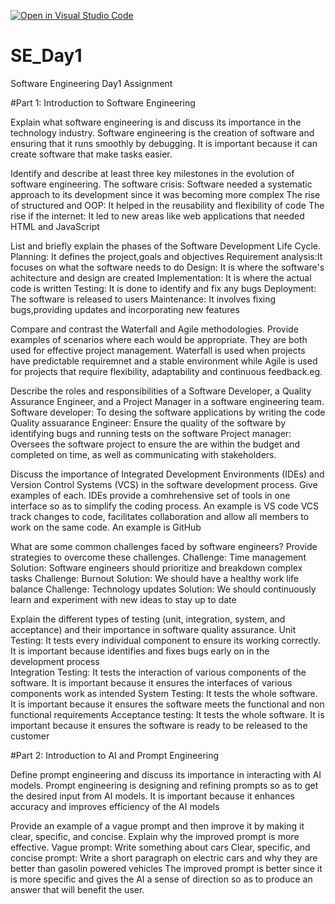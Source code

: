 [![Open in Visual Studio Code](https://classroom.github.com/assets/open-in-vscode-2e0aaae1b6195c2367325f4f02e2d04e9abb55f0b24a779b69b11b9e10269abc.svg)](https://classroom.github.com/online_ide?assignment_repo_id=18390012&assignment_repo_type=AssignmentRepo)
# SE_Day1
Software Engineering Day1 Assignment

#Part 1: Introduction to Software Engineering

Explain what software engineering is and discuss its importance in the technology industry.
Software engineering is the creation of software and ensuring that it runs smoothly by debugging. It is important because it can create software that make tasks easier.

Identify and describe at least three key milestones in the evolution of software engineering.
The software crisis: Software needed a systematic approach to its development since it was becoming more complex
The rise of structured and OOP: It helped in the reusability and flexibility of code
The rise if the internet: It led to new areas like web applications that needed HTML and JavaScript

List and briefly explain the phases of the Software Development Life Cycle.
Planning: It defines the project,goals and objectives
Requirement analysis:It focuses on what the software needs to do
Design: It is where the software's achitecture and design are created
Implementation: It is where the actual code is written
Testing: It is done to identify and fix any bugs
Deployment: The software is released to users
Maintenance: It involves fixing bugs,providing updates and incorporating new features

Compare and contrast the Waterfall and Agile methodologies. Provide examples of scenarios where each would be appropriate.
They are both used for effective project management. Waterfall is used when projects have predictable requiremnet and a stable environment while Agile is used for projects that require flexibility, adaptability and continuous feedback.eg. 

Describe the roles and responsibilities of a Software Developer, a Quality Assurance Engineer, and a Project Manager in a software engineering team.
Software developer: To desing the software applications by writing the code
Quality assuarance Engineer: Ensure the quality of the software by identifying bugs and running tests on the software
Project manager: Oversees the software project to ensure the are within the budget and completed on time, as well as communicating with stakeholders.

Discuss the importance of Integrated Development Environments (IDEs) and Version Control Systems (VCS) in the software development process. Give examples of each.
IDEs provide a comhrehensive set of tools in one interface so as to simplify the coding process. An example is VS code
VCS track changes to code, facilitates collaboration and allow all members to work on the same code. An example is GitHub

What are some common challenges faced by software engineers? Provide strategies to overcome these challenges.
Challenge: Time management  
Solution: Software engineers should prioritize and breakdown complex tasks
Challenge: Burnout
Solution: We should have a healthy work life balance
Challenge: Technology updates 
Solution: We should continuously learn and experiment with new ideas to stay up to date

Explain the different types of testing (unit, integration, system, and acceptance) and their importance in software quality assurance.
Unit Testing: It tests every individual component to ensure its working correctly. It is important because identifies and fixes bugs early on in the development process  
Integration Testing: It tests the interaction of various components of the software. It is important because it ensures the interfaces of various components work as intended
System Testing: It tests the whole software. It is important because it ensures the software meets the functional and non functional requirements
Acceptance testing: It tests the whole software. It is important because it ensures the software is ready to be released to the customer

#Part 2: Introduction to AI and Prompt Engineering


Define prompt engineering and discuss its importance in interacting with AI models.
Prompt engineering is designing and refining prompts so as to get the desired input from AI models.
It is important because it enhances accuracy and improves efficiency of the AI models 

Provide an example of a vague prompt and then improve it by making it clear, specific, and concise. Explain why the improved prompt is more effective.
Vague prompt: Write something about cars
Clear, specific, and concise prompt: Write a short paragraph on electric cars and why they are better than gasolin powered vehicles
The improved prompt is better since it is more specific and gives the AI a sense of direction so as to produce an answer that will benefit the user.
